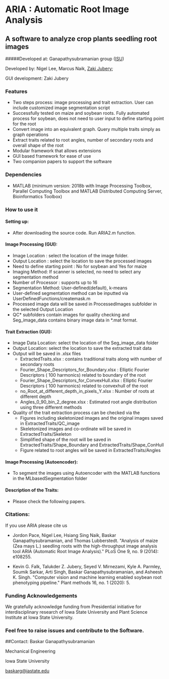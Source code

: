 # ARIA : Automatic Root Image Analysis

## A software to analyze crop plants seedling root images
#####Developed at: Ganapathysubramanian group ([ISU](https://www.me.iastate.edu/bglab))

Developed by: Nigel Lee, Marcus Naik, [Zaki Jubery](mailto:znjubery@gmail.com);

GUI development: Zaki Jubery


### Features
* Two steps process: image processing and trait extraction. User can include customized image segmentation script
* Successfully tested on maize and soybean roots. Fully automated process for soybean, does not need to user input to define starting point for the root
* Convert image into an equivalent graph. Query multiple traits simply as graph operations
* Extract traits related to root angles, number of secondary roots and overall shape of the root
* Modular framework that allows extensions  
* GUI based framework for ease of use
* Two companion papers to support the software

### Dependencies
* MATLAB (minimum version: 2018b with Image Processing Toolbox, Parallel Computing Toolbox and MATLAB Distributed Computing Server, Bioinformatics Toolbox)


### How to use it
#### Setting up:
* After downloading the source code. Run ARIA2.m function.

#### Image Processing (GUI):
* Image Location : select the location of the image folder.
* Output Location : select the location to save the processed images
* Need to define starting point : No for soybean and Yes for maize
* Imaging Method: If scanner is selected, no need to select any segmentation method 
* Number of Processor : supports up to 16
* Segmentation Method: User-defined(default), k-means
* User-defined segmentation method can be inputted via UserDefinedFunctions/createmask.m
* Processed image data will be saved in ProcessedImages subfolder in the selected Output Location
* QC* subfolders contain images for quality checking and Seg_image_data contains binary image data in *.mat format.

#### Trait Extraction (GUI):
* Image Data Location: select the location of the Seg_image_data folder
* Output Location: select the location to save the extracted trait data
* Output  will be saved in .xlsx files 
  * ExtractedTraits.xlsx : contains traditional traits along with number of secondary roots
  * Fourier_Shape_Descriptors_for_Boundary.xlsx : Elliptic Fourier Descriptors ( 100 harmonics) related to boundary of the root
  * Fourier_Shape_Descriptors_for_ConvexHull.xlsx : Elliptic Fourier Descriptors ( 100 harmonics) related to convexhull of the root
  * no_Root_at_different_depth_in_pixels_Y.xlsx : Number of roots at different depth
  * Angles_0_90_bin_2_degree.xlsx : Estimated root angle distribution using three different methods
* Quality of the trait extraction process can be checked via the 
  * Figures including skeletonized images and the original images saved in ExtractedTraits/QC_image
  * Skeletonized images and co-ordinate will be saved in ExtractedTraits/Skeleton
  * Simplified shape of the root will be saved in ExtractedTraits/Shape_Boundary and ExtractedTraits/Shape_ConHull
  * Figure related to root angles will be saved in ExtractedTraits/Angles

#### Image Processing (Autoencoder):
* To segment the images using Autoencoder with the MATLAB functions in  the MLbasedSegmentation folder

#### Description of the Traits:

- Please check the following papers.	

### Citations:

If you use ARIA please cite us

* Jordon Pace, Nigel Lee, Hsiang Sing Naik, Baskar Ganapathysubramanian, and Thomas Lubberstedt. "Analysis of maize (Zea mays L.) seedling roots with the high-throughput image analysis tool ARIA (Automatic Root Image Analysis)." PLoS One 9, no. 9 (2014): e108255.

* Kevin G. Falk, Talukder Z. Jubery, Seyed V. Mirnezami, Kyle A. Parmley, Soumik Sarkar, Arti Singh, Baskar Ganapathysubramanian, and Asheesh K. Singh. "Computer vision and machine learning enabled soybean root phenotyping pipeline." Plant methods 16, no. 1 (2020): 5.  

### Funding Acknowledgements
We gratefully acknowledge funding from  Presidential initiative for interdisciplinary research of Iowa State University and Plant Science Institute at Iowa State University.

### Feel free to raise issues and contribute to the Software.

##Contact:
Baskar Ganapathysubramanian

Mechanical Engineering

Iowa State University

baskarg@iastate.edu

